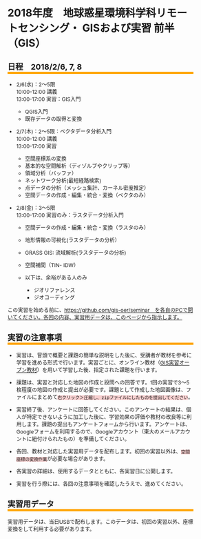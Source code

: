 <style>body {font-size:12px;}h2{border-bottom: solid 5px orange;}h3{border-bottom: solid 2px orange;}code{background-color:#F6CECE;}</style>
# 2018年度　地球惑星環境科学科リモートセンシング・ GISおよび実習 前半（GIS）

## 日程　2018/2/6, 7, 8

- 2/6(水)：2～5限  
  10:00-12:00	講義  
  13:00-17:00	実習：GIS入門
    - QGIS入門
    - 既存データの取得と変換

- 2/7(木)：2～5限：ベクタデータ分析入門  
  10:00-12:00	講義  
  13:00-17:00	実習
    - 空間座標系の変換
    - 基本的な空間解析（ディゾルブやクリップ等）
    - 領域分析（バッファ）
    - ネットワーク分析(最短経路検索)
    - 点データの分析（メッシュ集計、カーネル密度推定）
    - 空間データの作成・編集・統合・変換（ベクタのみ）

- 2/8(金)：3～5限  
  13:00-17:00	実習のみ：ラスタデータ分析入門
    - 空間データの作成・編集・統合・変換（ラスタのみ）
    - 地形情報の可視化(ラスタデータの分析）
    - GRASS GIS: 流域解析(ラスタデータの分析)
    - 空間補間（TIN- IDW）

  - 以下は、余裕がある人のみ
    - ジオリファレンス
    - ジオコーディング


この実習を始める前に、https://github.com/gis-oer/seminar　を各自のPCで開いてください。各回の内容、実習用データは、このページから指示します。

## 実習の注意事項

- 実習は、冒頭で概要と課題の簡単な説明をした後に、受講者が教材を参考に学習を進める形式で行います。実習ごとに、オンライン教材（[GIS実習オープン教材](https://gis-oer.github.io/gitbook/book/)）を用いて学習した後、指定された課題を行います。

- 課題は、実習と対応した地図の作成と設問への回答です。1回の実習で3～5枚程度の地図の作成と提出が必要です。課題として作成した地図画像は、ファイルにまとめて`右クリック＞圧縮し、zipファイルにしたものを提出してください`。

- 実習終了後、アンケートに回答してください。このアンケートの結果は、個人が特定できないように加工した後に、学習効果の評価や教材の改良等に利用します。課題の提出もアンケートフォームから行います。アンケートは、Googleフォームを利用するので、Googleアカウント（東大のメールアカウントに紐付けられたもの）を準備してください。

- 各回、教材と対応した実習用データを配布します。初回の実習以外は、`空間座標の変換作業`が必要な場合があります。

- 各実習の詳細は、使用するデータとともに、各実習日に公開します。

- 実習を行う際には、各回の注意事項を確認したうえで、進めてください。

## 実習用データ
実習用データは、当日USBで配布します。このデータは、初回の実習以外、座標変換をして利用する必要があります。
